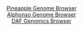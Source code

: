 <div id="Pineapple_Genome_Browser" align="center">
  <a href="https://igv.org/app/?sessionURL=blob:zZNda9swGIX_i6BlA8eWvz8gjKRN2qYjYW29tCnFyLbsaLUlT5KdOCH_fVrY2E0vmouNgS6kF0nvOUeP9qDDXBBGQQQs3XR10wQaEGu2uUd1U.E5qrEAUYEqgTXAcYE5phkG0R4USEgU331WJ9dSNiIyDCKbQY1oyXRh66hGO0bRRugZq40LVlUoZRxJxoUx5qhjBim7wQanqGl01dvWXSNHEhmoataMCmY0mJbJRt2X_C4lJaasxkndVpIcBSRKj9KY6wX6NFrej7IMC3GL.5t8OLq9GX21J_HqyrtYxYvrZewtz.9JSZFsOR46j971eFWb4YzQWeBc7fLX12A9PbPGT_3kzL48n2wbwrEYmr4Z2H7oBYGKhtAcb_8n12qQE513tFr0Z9YU3qS5h8W8d4KHy91TIdmXVfam8xAcNFCxrFUsgGzN_ciEmg09zbW8wc.pGWgQhiofzgiInl80IDnKXtX25z2QfaOIAQJ_b4_waIDxHHMQDUIIfTMMLdfxHRiG5kHbg5ZXfy_caXwX.tAaWZaXFKSSCuc8EbQROqJU77JCL3cnp9nXo8XCybd2MJ.Mn2bBNz6rXbebxW9lGULlX7U.PqAy.h5F_4S79wjRZXoqbEGZbudx6xTXYnq52Vrw4U59MfzYZq3_5jc7BnRaOAXjNZJqv6qo5S_eOsQJolIVOiJISioi.6XKkW1AZFq2whZkrGKKQ8DL9APUoGa68OMfPO3Dy.EH">Pineapple Genome Browser</a>
</div>
<div id="Alphonso_Genome_Browser" align="center">
  <a href="https://igv.org/app/?sessionURL=blob:zZJra9swGIX_i6BlA8eW7MSODGU4aZpes1yauWspRrFlR50teZIctw3571PLxr6s0HzYGEhIetHlnKNnCzZUKiY4CIFro56NELCAWot2Qaq6pBNSUQXCnJSKWkDSnErKUwrCLciJ0mQ5vzQn11rXKnQcputORXghbOXZpCLPgpNW2amonKEoS7ISkmghlTOQZCMcVmw6LV2RurbN257dczKiiUPKei24Ek5NeZG05r7kVykpKBcVTaqm1OxVQGL0GI2ZnZNPUbyI0pQqdUGfzrKj6OIs.uKNlrdjf3i7_HwaL_34cMEKTnQj6VF8efN1uBz3YDUfxjg.cE_GxzPv4qp7fR1dHXjHh6PHmkmqjlCA.l6A_f5LNIxn9PF_cm0a29O5NF6n3f6E8UE3aqdVHw_njdvMs1m8GL3hfGeBUqSNYQGkaxmECFoe9K2e63depqhvQYhNPlIwEN7dW0BLkn4z2..2QD_Vhhig6PfmFR4LCJlRCcIOhjBAGLu9btCFGKOdtQWNLP9euCfLOQ6gG7mun.Ss1AbnLFG8Vjbh3N6kuV0875nmwxVC40V5PejelOP.bPoQZHgEW01a8ccsXePfPP36gcboexT9E.7eI8TWq31ho2iSq0mF_JvLtDmNzhcH7iALMBubEZsevRnSfgHlQlZEm_2mYpY_mdsQyQjXprBhiq1YyfRTbLIULQiR6xl0QSpKYVgEslh9gBa0UA9._I2ot7vf_QA-">Alphonso Genome Browser</a>
</div>


<div id="DAF_Genomics_Browser" align="center">
  <a href="https://igv.org/app/?sessionURL=blob:tZFra9swFIb_i6D95Jt8rQxheE3SdllSSOYlTSnhzJZjE1tyJblJG_LfJ7yOwUYZgw4kIXEu76vzHNETFbLiDMXItXBgYYwMJEu.X0DT1nQGDZUoLqCW1ECCFlRQllEUH1EBUkE6_6wrS6VaGdt2DoW5pYw3VSYt6VnQmpJ3qqQ61XQtaOCFM9hLK.ONTlZgQ92WnEluQ5ZRKU3Hbinbbvagj5.xTd.SbpquVlWvutEmtLHcKkC7rVhOD38x8h.U9ao.JMtF0tdP6PNNPkgmN8lXb5Sur8LLdXp7vUzD5fmi2jJQnaCDoZ7n9HY6y9LdhJDHNlhdTp3VNRvO92fe8Hx0aCtB5QBH.MKLSIgDdDJQzbNOI0BZKXCMfSNyLwzX983XqxeEegaCVyi.fzCQEpDtdPr9EannVoNCkj52PTMDcZFTgWKTOE6ECXEDP_IdQvDJOKJO1O9McpzOSeS4ieuG1jdotH5R1f34tNCfwffC.Ftnvf8VE6h0djdin3ZX6y94fOZ.XB8WT8nqpdXXMbl7A5WB3vxawUUDSod.PF_BQK0VG8rULzLe6eH0HQ--">DAF Genomics Browser</a>
</div>
